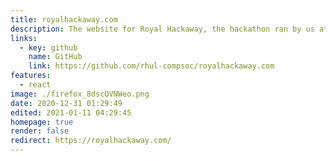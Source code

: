 ```yaml
---
title: royalhackaway.com
description: The website for Royal Hackaway, the hackathon ran by us at the Computing Society, Royal Holloway, University of London
links:
  - key: github
    name: GitHub
    link: https://github.com/rhul-compsoc/royalhackaway.com
features:
  - react
image: ./firefox_8dscOVNWeo.png
date: 2020-12-31 01:29:49
edited: 2021-01-11 04:29:45
homepage: true
render: false
redirect: https://royalhackaway.com/
---
```


